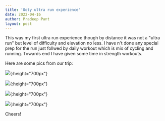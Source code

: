```yaml
---
title: 'Ooty ultra run experience'
date: 2022-04-16
author: Pradeep Pant
layout: post
---
```

This was my first ultra run experience though by distance it was not a "ultra run" but level of difficulty and elevation no less. I have n't done any special prep for the run just follwed by daily workout which is mix of cycling and running. Towards end I have given some time in strength workouts. 


Here are some pics from our trip:

![](/data/images/ooty_ulta_run1.jpg){:height="700px"}


![](/data/images/ooty_ulta_run2.jpg){:height="700px"}


![](/data/images/ooty_ulta_run3.jpg){:height="700px"}


![](/data/images/ooty_ulta_run4.jpg){:height="700px"}



Cheers!


